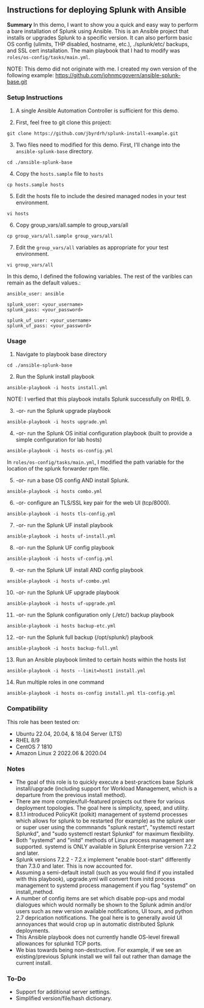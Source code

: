 ## Instructions for deploying Splunk with Ansible

**Summary**
In this demo, I want to show you a quick and easy way to perform a bare installation of Splunk using Ansible. This is an Ansible project that installs or upgrades Splunk to a specific version. It can also perform basic OS config (ulimits, THP disabled, hostname, etc.), ./splunk/etc/ backups, and SSL cert installation. The main playbook that I had to modify was `roles/os-config/tasks/main.yml`.

NOTE: This demo did not originate with me. I created my own version of the following example: https://github.com/johnmcgovern/ansible-splunk-base.git

### Setup Instructions

1. A single Ansible Automation Controller is sufficient for this demo.

2. First, feel free to git clone this project:

~~~
git clone https://github.com/jbyrdrh/splunk-install-example.git
~~~
	
3. Two files need to modified for this demo. First, I'll change into the `ansible-splunk-base` directory.

~~~
cd ./ansible-splunk-base		
~~~

4. Copy the `hosts.sample` file to `hosts`

~~~
cp hosts.sample hosts
~~~

5. Edit the hosts file to include the desired managed nodes in your test environment.

~~~
vi hosts
~~~
	
6. Copy group_vars/all.sample to group_vars/all

~~~
cp group_vars/all.sample group_vars/all
~~~

7. Edit the `group_vars/all` variables as appropriate for your test environment.

~~~
vi group_vars/all
~~~

In this demo, I defined the following variables. The rest of the varibles can remain as the default values.:

~~~
ansible_user: ansible

splunk_user: <your_username>
splunk_pass: <your_password>

splunk_uf_user: <your_username>
splunk_uf_pass: <your_password>
~~~

### Usage
	
1. Navigate to playbook base directory

~~~
cd ./ansible-splunk-base
~~~
	
2. Run the Splunk install playbook

~~~
ansible-playbook -i hosts install.yml
~~~

NOTE: I verfied that this playbook installs Splunk successfully on RHEL 9.

3. -or- run the Splunk upgrade playbook

~~~
ansible-playbook -i hosts upgrade.yml
~~~

4. -or- run the Splunk OS initial configuration playbook (built to provide a simple configuration for lab hosts)

~~~
ansible-playbook -i hosts os-config.yml
~~~

In `roles/os-config/tasks/main.yml`, I modified the path variable for the location of the splunk forwarder rpm file.

5. -or- run a base OS config AND install Splunk.

~~~
ansible-playbook -i hosts combo.yml	
~~~

6. -or- configure an TLS/SSL key pair for the web UI (tcp/8000).

~~~
ansible-playbook -i hosts tls-config.yml						
~~~

7. -or- run the Splunk UF install playbook

~~~
ansible-playbook -i hosts uf-install.yml
~~~

8. -or- run the Splunk UF config playbook

~~~
ansible-playbook -i hosts uf-config.yml
~~~

9. -or- run the Splunk UF install AND config playbook

~~~
ansible-playbook -i hosts uf-combo.yml	
~~~

10. -or- run the Splunk UF upgrade playbook

~~~
ansible-playbook -i hosts uf-upgrade.yml					
~~~

11. -or- run the Splunk configuration only (./etc/) backup playbook

~~~
ansible-playbook -i hosts backup-etc.yml
~~~

12. -or- run the Splunk full backup (/opt/splunk/) playbook

~~~
ansible-playbook -i hosts backup-full.yml		
~~~

13. Run an Ansible playbook limited to certain hosts within the hosts list

~~~
ansible-playbook -i hosts --limit=host1 install.yml
~~~

14. Run multiple roles in one command

~~~
ansible-playbook -i hosts os-config install.yml tls-config.yml
~~~

### Compatibility

This role has been tested on:

- Ubuntu 22.04, 20.04, & 18.04 Server (LTS)
- RHEL 8/9
- CentOS 7 1810
- Amazon Linux 2 2022.06 & 2020.04


### Notes

- The goal of this role is to quickly execute a best-practices base Splunk install/upgrade (including support for Workload Management, which is a departure from the previous install method).
- There are more complex/full-featured projects out there for various deployment topologies. The goal here is simplicity, speed, and utility.
- 8.1.1 introduced PolicyKit (polkit) management of systemd processes which allows for splunk to be restarted (for example) as the splunk user or super user using the commnands "splunk restart", "systemctl restart Splunkd", and "sudo systemctl restart Splunkd" for maximum flexibility.
- Both "systemd" and "initd" methods of Linux process management are supported. systemd is ONLY available in Splunk Enterprise version 7.2.2 and later. 
- Splunk versions 7.2.2 - 7.2.x implement "enable boot-start" differently than 7.3.0 and later. This is now accounted for.
- Assuming a semi-default install (such as you would find if you installed with this playbook), upgrade.yml will convert from initd process management to systemd process management if you flag "systemd" on install_method.
- A number of config items are set which disable pop-ups and modal dialogues which would normally be shown to the Splunk admin and/or users such as new version available notifications, UI tours, and python 2.7 deprication notifications. The goal here is to generally avoid UI annoyances that would crop up in automatic distributed Splunk deployments.
- This Ansible playbook does not currently handle OS-level firewall allowances for splunkd TCP ports.
- We bias towards being non-destructive. For example, if we see an existing/previous Splunk install we will fail out rather than damage the current install. 

### To-Do

- Support for additional server settings.
- Simplified version/file/hash dictionary.




